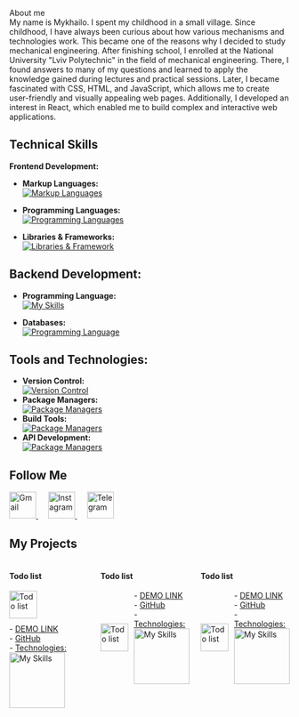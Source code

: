 About me\
My name is Mykhailo. I spent my childhood in a small village. Since childhood, I have always been curious about how various mechanisms and technologies work. This became one of the reasons why I decided to study mechanical engineering. After finishing school, I enrolled at the National University "Lviv Polytechnic" in the field of mechanical engineering. There, I found answers to many of my questions and learned to apply the knowledge gained during lectures and practical sessions. Later, I became fascinated with CSS, HTML, and JavaScript, which allows me to create user-friendly and visually appealing web pages. Additionally, I developed an interest in React, which enabled me to build complex and interactive web applications.

## **Technical Skills**

**Frontend Development:**

- **Markup Languages:**  
  [![Markup Languages](https://skillicons.dev/icons?i=html,css,scss&theme=light)](https://skillicons.dev)

- **Programming Languages:**  
  [![Programming Languages](https://skillicons.dev/icons?i=js,ts&theme=light)](https://skillicons.dev)

- **Libraries & Frameworks:**  
  [![Libraries & Framework](https://skillicons.dev/icons?i=react,nextjs&theme=light)](https://skillicons.dev)

## **Backend Development:**

- **Programming Language:**  
  [![My Skills](https://skillicons.dev/icons?i=nodejs&theme=light)](https://skillicons.dev)

- **Databases:**  
  [![Programming Language](https://skillicons.dev/icons?i=postgresql&theme=light)](https://skillicons.dev)

## **Tools and Technologies:**

- **Version Control:**  
  [![Version Control](https://skillicons.dev/icons?i=git&theme=light)](https://skillicons.dev)
- **Package Managers:**  
  [![Package Managers](https://skillicons.dev/icons?i=npm,yarn&theme=light)](https://skillicons.dev)
- **Build Tools:**  
  [![Package Managers](https://skillicons.dev/icons?i=webpack,vite&theme=light)](https://skillicons.dev)
- **API Development:**  
  [![Package Managers](https://skillicons.dev/icons?i=postman&theme=light)](https://skillicons.dev)

## **Follow Me**

<a href="mailto:loniakmykhail@gmail.com" style="margin-right: 10px;">
    <img src="https://skillicons.dev/icons?i=gmail&theme=light" alt="Gmail" width="48">
</a> &nbsp;
<a href="https://instagram.com/lonyakmisha?igshid=MzNlNGNkZWQ4Mg==" style="margin-right: 10px;">
    <img src="https://skillicons.dev/icons?i=instagram&theme=light" alt="Instagram" width="48">
</a> &nbsp;
<a href="https://t.me/MykhailoLoniak" style="margin-right: 10px;">
    <img src="https://img.icons8.com/external-tal-revivo-shadow-tal-revivo/24/external-telegram-is-a-cloud-based-instant-messaging-and-voice-over-ip-service-logo-shadow-tal-revivo.png" alt="Telegram" width="48">
</a>

## My Projects

<div style='display: flex; gap: 20px'>
<div>
  <h4>Todo list</h4>
  <div style="display: flex; align-items: center; gap: 10px; flex-wrap: wrap;">
    <img src="https://cdn.icon-icons.com/icons2/1416/PNG/512/basic-todo-pencil_97991.png" width="50px" alt="Todo list">
    <div>
      - <a href="https://t.me/MykhailoLoniak" style="margin-right: 10px;">
        <span>DEMO LINK</span>
      </a><br>
      - <a href="https://t.me/MykhailoLoniak" style="margin-right: 10px;">
        <span>GitHub</span>
      </a><br>
      - <a href="https://skillicons.dev">
        Technologies:
        <img src="https://skillicons.dev/icons?i=html,javascript,react,typescript,tailwind&theme=light" alt="My Skills" width="100">
      </a>
    </div>
  </div>
</div>

<div>
  <h4>Todo list</h4>
  <div style="display: flex; align-items: center; gap: 10px;">
    <img src="https://cdn.icon-icons.com/icons2/1416/PNG/512/basic-todo-pencil_97991.png" width="50px" alt="Todo list">
    <div>
      - <a href="https://t.me/MykhailoLoniak" style="margin-right: 10px;">
        <span>DEMO LINK</span>
      </a><br>
      - <a href="https://t.me/MykhailoLoniak" style="margin-right: 10px;">
        <span>GitHub</span>
      </a><br>
      - <a href="https://skillicons.dev">
        Technologies:
        <img src="https://skillicons.dev/icons?i=html,javascript,react,typescript,tailwind&theme=light" alt="My Skills" width="100">
      </a>
    </div>
  </div>
</div>
 
<div>
  <h4>Todo list</h4>
  <div style="display: flex; align-items: center; gap: 10px;">
    <img src="https://cdn.icon-icons.com/icons2/1416/PNG/512/basic-todo-pencil_97991.png" width="50px" alt="Todo list">
    <div>
      - <a href="https://t.me/MykhailoLoniak" style="margin-right: 10px;">
        <span>DEMO LINK</span>
      </a><br>
      - <a href="https://t.me/MykhailoLoniak" style="margin-right: 10px;">
        <span>GitHub</span>
      </a><br>
      - <a href="https://skillicons.dev">
        Technologies:
        <img src="https://skillicons.dev/icons?i=html,javascript,react,typescript,tailwind&theme=light" alt="My Skills" width="100">
      </a>
    </div>
  </div>
</div>
 
</div>
    <!-- <table>
        <tr>
            <td>
            <a href="https://portfolio-blue-one-43.vercel.app/" target="_blank" rel="noopener">
                    <img src="https://github.com/MykhailoLoniak/portfolio/blob/master/screencapture-portfolio-blue-one-43-vercel-app-2023-08-22-15_27_29.png" alt="Portfolio" height="100"><br>
                    Portfolio
                </a>
            </td>
            <td>
            <a href="https://weather-eight-lyart.vercel.app/" target="_blank" rel="noopener">
                    <img src="https://github.com/MykhailoLoniak/Weather/blob/master/Capture.PNG" alt="weather" height="100"><br>
                    weather
                </a>
            </td>
             <td>
                <a href="https://music-player-teal-two.vercel.app/" target="_blank" rel="noopener">
                    <img src="https://github.com/MykhailoLoniak/music-player/blob/master/Capture.PNG" alt="Radiio" height="100"><br>
                  Radio React
                </a>
            </td>
        </tr>
        <tr>
            <td>
                <a href="https://mykhailoloniak.github.io/project/" target="_blank" rel="noopener">
                    <img src="https://github.com/MykhailoLoniak/project/blob/main/calc.png" alt="Calculator JS" height="100"><br>
                    Calculator JS
                </a>
            </td>
            <td>
                <a href="https://mykhailoloniak.github.io/xo/" target="_blank" rel="noopener">
                    <img src="https://github.com/MykhailoLoniak/xo/blob/main/ico.png" alt="Tic-Tac-Toe" height="100"><br>
                    Tic-Tac-Toe JS
                </a>
            </td>
            <td>
                <a href="https://mykhailoloniak.github.io/Bank/" target="_blank" rel="noopener">
                    <img src="https://github.com/MykhailoLoniak/Bank/blob/main/Capture.PNG" alt="exchange rate of the National Bank" height="100"><br>
                  National Bank JS
                </a>
            </td>
            <td>
                <a href="https://todo-list-orpin-psi.vercel.app/" target="_blank" rel="noopener">
                    <img src="https://github.com/MykhailoLoniak/todo-list/blob/master/Capture.PNG" alt="Todo list" height="100"><br>
                  Todo list
                </a>
            </td>
        </tr>
    </table> -->
